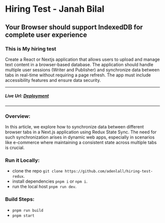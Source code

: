 # Hiring Test - Janah Bilal


## Your Browser should support IndexedDB for complete user experience


### This is My hiring test
Create a React or Nextjs application that allows users to upload and manage text content in a
browser-based database. The application should handle multiple user sessions (Writer and
Publisher) and synchronize data between tabs in real-time without requiring a page refresh. The
app must include accessibility features and ensure data security.

<hr />

##### Live Url: [Deployment](https://app.vercel.app)

<hr />

### Overview: 
In this article, we explore how to synchronize data between different browser tabs in a Next.js application using Redux State Sync. The need for such synchronization arises in dynamic web apps, especially in scenarios like e-commerce where maintaining a consistent state across multiple tabs is crucial.

### Run it Locally:

- clone the repo `git clone https://github.com/adenlall/hiring-test-redux`.
- install dependencies `pnpm i` or `npm i`.
- run the local host `pnpm run dev`.

### Build Steps:
 - `pnpm run build`
 - `pnpm start`
